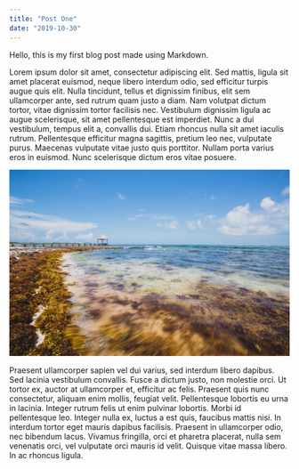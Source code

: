 ```yaml
---
title: "Post One"
date: "2019-10-30"
---
```


Hello, this is my first blog post made using Markdown.

Lorem ipsum dolor sit amet, consectetur adipiscing elit. Sed mattis, ligula sit amet placerat euismod, neque libero interdum odio, sed efficitur turpis augue quis elit. Nulla tincidunt, tellus et dignissim finibus, elit sem ullamcorper ante, sed rutrum quam justo a diam. Nam volutpat dictum tortor, vitae dignissim tortor facilisis nec. Vestibulum dignissim ligula ac augue scelerisque, sit amet pellentesque est imperdiet. Nunc a dui vestibulum, tempus elit a, convallis dui. Etiam rhoncus nulla sit amet iaculis rutrum. Pellentesque efficitur magna sagittis, pretium leo nec, vulputate purus. Maecenas vulputate vitae justo quis porttitor. Nullam porta varius eros in euismod. Nunc scelerisque dictum eros vitae posuere.

![Tranquil beach](images/tranquil-beach.jpg)

Praesent ullamcorper sapien vel dui varius, sed interdum libero dapibus. Sed lacinia vestibulum convallis. Fusce a dictum justo, non molestie orci. Ut tortor ex, auctor at ullamcorper et, efficitur ac felis. Praesent quis nunc consectetur, aliquam enim mollis, feugiat velit. Pellentesque lobortis eu urna in lacinia. Integer rutrum felis ut enim pulvinar lobortis. Morbi id pellentesque leo. Integer nulla ex, luctus a est quis, faucibus mattis nisi. In interdum tortor eget mauris dapibus facilisis. Praesent in ullamcorper odio, nec bibendum lacus. Vivamus fringilla, orci et pharetra placerat, nulla sem venenatis orci, vel vulputate orci mauris id velit. Quisque vitae massa libero. In ac rhoncus ligula.

